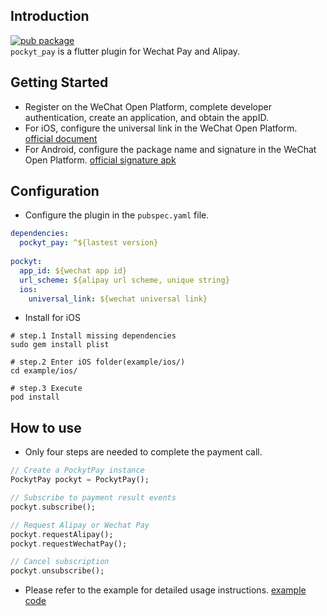 ## Introduction

[![pub package](https://img.shields.io/badge/pub-v0.6.2-blue)](https://pub.dev/packages/pockyt_pay)  
`pockyt_pay` is a flutter plugin for Wechat Pay and Alipay.

## Getting Started

- Register on the WeChat Open Platform, complete developer authentication, create an application, and obtain the appID.
- For iOS, configure the universal link in the WeChat Open Platform. [official document](https://developers.weixin.qq.com/doc/oplatform/Mobile_App/Access_Guide/iOS.html)
- For Android, configure the package name and signature in the WeChat Open Platform. [official signature apk](https://res.wx.qq.com/wxdoc/dist/assets/media/Gen_Signature_Android.e481f889.zip)

## Configuration

* Configure the plugin in the `pubspec.yaml` file.
```yaml
dependencies:
  pockyt_pay: ^${lastest version}
  
pockyt:
  app_id: ${wechat app id}
  url_scheme: ${alipay url scheme, unique string}
  ios:
    universal_link: ${wechat universal link}
```

* Install for iOS
```shell
# step.1 Install missing dependencies
sudo gem install plist

# step.2 Enter iOS folder(example/ios/)
cd example/ios/

# step.3 Execute
pod install
```

## How to use

* Only four steps are needed to complete the payment call.
```dart
// Create a PockytPay instance
PockytPay pockyt = PockytPay();

// Subscribe to payment result events
pockyt.subscribe();

// Request Alipay or Wechat Pay
pockyt.requestAlipay();
pockyt.requestWechatPay();

// Cancel subscription
pockyt.unsubscribe();
```

* Please refer to the example for detailed usage instructions.
  [example code](https://github.com/yuansfer/flutter_sdk/blob/main/example/lib/main.dart)